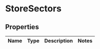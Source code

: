 
# StoreSectors

## Properties
Name | Type | Description | Notes
------------ | ------------- | ------------- | -------------



